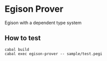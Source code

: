 # Egison Prover

Egison with a dependent type system

## How to test

```
cabal build
cabal exec egison-prover -- sample/test.pegi
```
